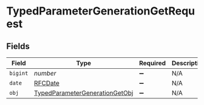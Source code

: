 # TypedParameterGenerationGetRequest


## Fields

| Field                                                                                       | Type                                                                                        | Required                                                                                    | Description                                                                                 |
| ------------------------------------------------------------------------------------------- | ------------------------------------------------------------------------------------------- | ------------------------------------------------------------------------------------------- | ------------------------------------------------------------------------------------------- |
| `bigint`                                                                                    | *number*                                                                                    | :heavy_minus_sign:                                                                          | N/A                                                                                         |
| `date`                                                                                      | [RFCDate](../../types/rfcdate.md)                                                           | :heavy_minus_sign:                                                                          | N/A                                                                                         |
| `obj`                                                                                       | [TypedParameterGenerationGetObj](../../models/operations/typedparametergenerationgetobj.md) | :heavy_minus_sign:                                                                          | N/A                                                                                         |